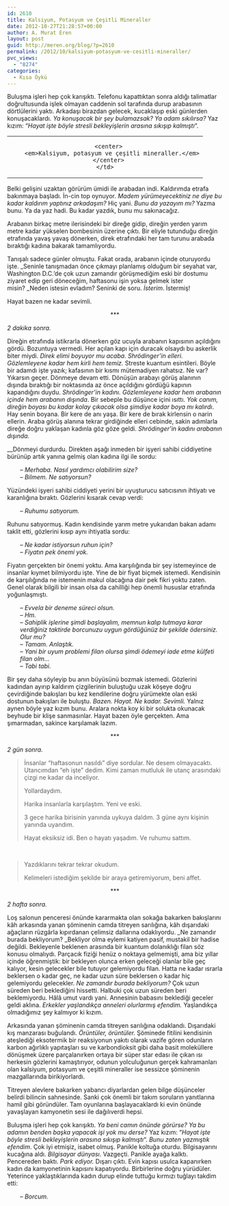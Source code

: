 ```yaml
---
id: 2610
title: Kalsiyum, Potasyum ve Çeşitli Mineraller
date: 2012-10-27T21:28:57+00:00
author: A. Murat Eren
layout: post
guid: http://meren.org/blog/?p=2610
permalink: /2012/10/kalsiyum-potasyum-ve-cesitli-mineraller/
pvc_views:
  - "8274"
categories:
  - Kısa Öykü
---
```

Buluşma işleri hep çok karışıktı. Telefonu kapattıktan sonra aldığı talimatlar doğrultusunda işlek olmayan caddenin sol tarafında durup arabasının dörtlülerini yaktı. Arkadaşı birazdan gelecek, kucaklaşıp eski günlerden konuşacaklardı. _Ya konuşacak bir şey bulamazsak? Ya adam sıkılırsa?_ Yaz kızım: &#8220;_Hayat işte böyle stresli bekleyişlerin arasına sıkışıp kalmıştı_&#8220;.

<table width="100%" border="0">
  <tr>
    <td align="center">
      <img src="http://meren.org/wp-content/gallery/blog-photos/brick.jpg" alt="" border="0" /><br /> 
      
      <center>
        <em>Kalsiyum, potasyum ve çeşitli mineraller.</em>
      </center>
    </td>
  </tr>
</table>

Belki gelişini uzaktan görürüm ümidi ile arabadan indi. Kaldırımda etrafa bakınmaya başladı. İn-cin top oynuyor. _Madem yürümeyecektiniz ne diye bu kadar kaldırım yaptınız arkadaşım?_ Hiç yani. _Bunu da yazayım mı?_ Yazma bunu. Ya da yaz hadi. Bu kadar yazdık, bunu mu sakınacağız.

Arabanın birkaç metre ilerisindeki bir direğe gidip, direğin yerden yarım metre kadar yükselen bombesinin üzerine çıktı. Bir eliyle tutunduğu direğin etrafında yavaş yavaş dönerken, direk etrafındaki her tam turunu arabada bıraktığı kadına bakarak tamamlıyordu.

Tanışalı sadece günler olmuştu. Fakat orada, arabanın içinde oturuyordu işte. _Seninle tanışmadan önce çıkmayı planlamış olduğum bir seyahat var, Washington D.C.&#8217;de çok uzun zamandır görüşmediğim eski bir dostumu ziyaret edip geri döneceğim, haftasonu işin yoksa gelmek ister misin? _Neden istesin evladım? Seninki de soru. _İsterim_. İstermiş!

Hayat bazen ne kadar sevimli.

<p style="text-align: center;">
  ***
</p>

_2 dakika sonra._

Direğin etrafında istikrarla dönerken göz ucuyla arabanın kapısının açıldığını gördü. Bozuntuya vermedi. Her açılan kapı için duracak olsaydı bu askerlik biter miydi. _Direk elimi boyuyor mu acaba_. _Shrödinger&#8217;in elleri. Gözlemleyene kadar hem kirli hem temiz._ Streste kuantum esintileri. Böyle bir adamdı işte yazık; kafasının bir kısmı mütemadiyen rahatsız. Ne var? Yıkarsın geçer. Dönmeye devam etti. Dönüşün arabayı görüş alanının dışında bıraktığı bir noktasında az önce açıldığını gördüğü kapının kapandığını duydu. _Shrödinger&#8217;in kadını. Gözlemleyene kadar hem arabanın içinde hem arabanın dışında_. Bir sebeple bu düşünce içini ısıttı. _Yok canım, direğin boyası bu kadar kolay çıkacak olsa şimdiye kadar boya mı kalırdı_. Hay senin boyana. Bir kere de anı yaşa. Bir kere de bırak kirlensin o narin ellerin. Araba görüş alanına tekrar girdiğinde elleri cebinde, sakin adımlarla direğe doğru yaklaşan kadınla göz göze geldi. _Shrödinger&#8217;in kadını arabanın dışında._

__Dönmeyi durdurdu. Direkten aşağı inmeden bir işyeri sahibi ciddiyetine bürünüp artık yanına gelmiş olan kadına ilgi ile sordu:

<p style="padding-left: 30px;">
  <em>&#8211; Merhaba. Nasıl yardımcı olabilirim size?</em><br /> <em> &#8211; Bilmem. Ne satıyorsun?</em>
</p>

Yüzündeki işyeri sahibi ciddiyeti yerini bir uyuşturucu satıcısının ihtiyatı ve karanlığına bıraktı. Gözlerini kısarak cevap verdi:

<p style="padding-left: 30px;">
  <em>&#8211; Ruhumu satıyorum.</em>
</p>

Ruhunu satıyormuş. Kadın kendisinde yarım metre yukarıdan bakan adamı taklit etti, gözlerini kısıp aynı ihtiyatla sordu:

<p style="padding-left: 30px;">
  <em>&#8211; Ne kadar istiyorsun ruhun için?<br /> </em><em>&#8211; Fiyatın pek önemi yok.</em>
</p>

Fiyatın gerçekten bir önemi yoktu. Ama karşılığında bir şey istemeyince de insanlar kıymet bilmiyordu işte. Yine de bir fiyat biçmek istemedi. Kendisinin de karşılığında ne istemenin makul olacağına dair pek fikri yoktu zaten. Genel olarak bilgili bir insan olsa da cahilliği hep önemli hususlar etrafında yoğunlaşmıştı.

<p style="padding-left: 30px;">
  <em>&#8211; Evvela bir deneme süreci olsun.</em><br /> <em> &#8211; Hm.</em><br /> <em> &#8211; Sahiplik işlerine şimdi başlayalım, memnun kalıp tutmaya karar verdiğiniz taktirde borcunuzu uygun gördüğünüz bir şekilde ödersiniz. Olur mu?</em><br /> <em> &#8211; Tamam. Anlaştık.</em><br /> <em> &#8211; Yani bir uyum problemi filan olursa şimdi ödemeyi iade etme külfeti filan olm&#8230;</em><br /> <em> &#8211; Tabi tabi.</em>
</p>

Bir şey daha söyleyip bu anın büyüsünü bozmak istemedi. Gözlerini kadından ayırıp kaldırım çizgilerinin buluştuğu uzak köşeye doğru çevirdiğinde bakışları bu kez kendilerine doğru yürümekte olan eski dostunun bakışları ile buluştu. _Bazen. Hayat. Ne kadar. Sevimli._ Yalnız aynen böyle yaz kızım bunu. Aralara nokta koy ki bir solukta okunacak beyhude bir klişe sanmasınlar. Hayat bazen öyle gerçekten. Ama şımarmadan, sakince karşılamak lazım.

<p style="text-align: center;">
  ***
</p>

_2 gün sonra._

> İnsanlar &#8220;haftasonun nasıldı&#8221; diye sordular. Ne desem olmayacaktı. Utancımdan &#8220;eh işte&#8221; dedim. Kimi zaman mutluluk ile utanç arasındaki çizgi ne kadar da inceliyor.
> 
> Yollardaydım.
> 
> Harika insanlarla karşılaştım. Yeni ve eski.
> 
> 3 gece harika birisinin yanında uykuya daldım. 3 güne aynı kişinin yanında uyandım.
> 
> Hayat eksiksiz idi. Ben o hayatı yaşadım. Ve ruhumu sattım.

&nbsp;

> Yazdıklarını tekrar tekrar okudum.
> 
> Kelimeleri istediğim şekilde bir araya getiremiyorum, beni affet.

<p style="text-align: center;">
  ***
</p>

_2 hafta sonra._

Loş salonun penceresi önünde kararmakta olan sokağa bakarken bakışlarını kâh arkasında yanan şöminenin camda titreyen sarılığına, kâh dışarıdaki ağaçların rüzgârla kıpırdanan çelimsiz dallarına odaklıyordu. _Ne zamandır burada bekliyorum? _Bekliyor olma eylemi katiyen pasif, mustakil bir hadise değildi. Bekleyenle beklenen arasında bir kuantum dolanıklığı filan söz konusu olmalıydı. Parçacık fiziği henüz o noktaya gelmemişti, ama biz yıllar içinde öğrenmiştik: bir bekleyen olunca erken geleceği olanlar bile geç kalıyor, kesin gelecekler bile tutuyor gelemiyordu filan. Hatta ne kadar ısrarla beklersen o kadar geç, ne kadar uzun süre beklersen o kadar hiç gelemiyordu gelecekler. _Ne zamandır burada bekliyorum?_ Çok uzun süreden beri beklediğini hissetti. Halbuki çok uzun süreden beri beklemiyordu. Hâlâ umut vardı yani. Annesinin babasını beklediği geceler geldi aklına. _Erkekler yaşlandıkça anneleri olurlarmış efendim._ Yaşlandıkça olmadığımız şey kalmıyor ki kızım.

Arkasında yanan şöminenin camda titreyen sarılığına odaklandı. Dışarıdaki kış manzarası buğulandı. _Örüntüler, örüntüler._ Şöminede fitilini kendisinin ateşlediği eksotermik bir reaksiyonun yakıtı olarak vazife gören odunların karbon ağırlıklı yapıtaşları su ve karbondioksit gibi daha basit moleküllere dönüşmek üzere parçalanırken ortaya bir süper star edası ile çıkan ısı herkesin gözlerini kamaştırıyor, odunun yolculuğunun gerçek kahramanları olan kalsiyum, potasyum ve çeşitli mineraller ise sessizce şöminenin mazgallarında birikiyorlardı.

Titreyen alevlere bakarken yabancı diyarlardan gelen bilge düşünceler belirdi bilincin sahnesinde. Sanki çok önemli bir takım soruların yanıtlarına hamil gibi göründüler. Tam oyunlarına başlayacaklardı ki evin önünde yavaşlayan kamyonetin sesi ile dağılıverdi hepsi.

Buluşma işleri hep çok karışıktı. _Ya beni camın önünde görürse? Ya bu adamın benden başka yapacak işi yok mu derse?_ Yaz kızım: &#8220;_Hayat işte böyle stresli bekleyişlerin arasına sıkışıp kalmıştı_&#8220;. _Bunu zaten yazmıştık efendim_. Çok iyi etmişiz, isabet olmuş. Panikle koltuğa oturdu. Bilgisayarını kucağına aldı. _Bilgisayar dünyası_. Vazgeçti. Panikle ayağa kalktı. Pencereden baktı. _Park ediyor._ Dışarı çıktı. Evin kapısı usulca kapanırken kadın da kamyonetinin kapısını kapatıyordu. Birbirlerine doğru yürüdüler. Yeterince yaklaştıklarında kadın durup elinde tuttuğu kırmızı tuğlayı takdim etti:

<p style="padding-left: 30px;">
  <em>&#8211; Borcum.</em>
</p>

&nbsp;

&nbsp;

&nbsp;
